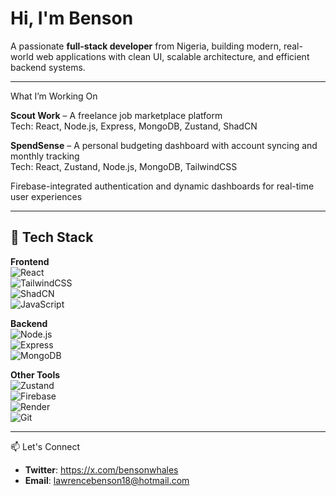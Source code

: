 # Hi, I'm Benson

A passionate **full-stack developer** from Nigeria, building modern, real-world web applications with clean UI, scalable architecture, and efficient backend systems.

---

 What I’m Working On

**Scout Work** – A freelance job marketplace platform  
  Tech: React, Node.js, Express, MongoDB, Zustand, ShadCN

**SpendSense** – A personal budgeting dashboard with account syncing and monthly tracking  
  Tech: React, Zustand, Node.js, MongoDB, TailwindCSS

 Firebase-integrated authentication and dynamic dashboards for real-time user experiences

---

## 🧰 Tech Stack

**Frontend**  
![React](https://img.shields.io/badge/-React-61DAFB?style=flat&logo=react&logoColor=black)  
![TailwindCSS](https://img.shields.io/badge/-Tailwind-38B2AC?style=flat&logo=tailwind-css&logoColor=white)  
![ShadCN](https://img.shields.io/badge/-ShadCN-DD6B20?style=flat)  
![JavaScript](https://img.shields.io/badge/-JavaScript-F7DF1E?style=flat&logo=javascript&logoColor=black)

**Backend**  
![Node.js](https://img.shields.io/badge/-Node.js-339933?style=flat&logo=node.js&logoColor=white)  
![Express](https://img.shields.io/badge/-Express-black?style=flat&logo=express&logoColor=white)  
![MongoDB](https://img.shields.io/badge/-MongoDB-47A248?style=flat&logo=mongodb&logoColor=white)

**Other Tools**  
![Zustand](https://img.shields.io/badge/-Zustand-000000?style=flat)  
![Firebase](https://img.shields.io/badge/-Firebase-FFCA28?style=flat&logo=firebase&logoColor=black)  
![Render](https://img.shields.io/badge/-Render-3D348B?style=flat)  
![Git](https://img.shields.io/badge/-Git-F05032?style=flat&logo=git&logoColor=white)

---

📫 Let's Connect

- **Twitter**: https://x.com/bensonwhales
- **Email**: lawrencebenson18@hotmail.com

